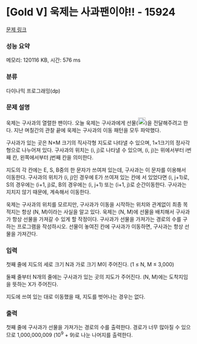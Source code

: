 # [Gold V] 욱제는 사과팬이야!! - 15924 

[문제 링크](https://www.acmicpc.net/problem/15924) 

### 성능 요약

메모리: 120116 KB, 시간: 576 ms

### 분류

다이나믹 프로그래밍(dp)

### 문제 설명

<p>욱제는 구사과의 열렬한 팬이다. 오늘 욱제는 구사과에게 선물(<img alt="" class="no-responsive" src="https://onlinejudgeimages.s3-ap-northeast-1.amazonaws.com/problem/15559/1.png" style="height:20px; width:20px">)을 전달해주려고 한다. 지난 며칠간의 관찰 끝에 욱제는 구사과의 이동 패턴을 모두 파악했다.</p>

<p>구사과가 있는 곳은 N×M 크기의 직사각형 지도로 나타낼 수 있으며, 1×1크기의 정사각형으로 나누어져 있다. 구사과의 위치는 (i, j)로 나타낼 수 있으며, (i, j)는 위에서부터 i번째 칸, 왼쪽에서부터 j번째 칸을 의미한다.</p>

<p>지도의 각 칸에는 E, S, B중의 한 문자가 쓰여져 있는데, 구사과는 이 문자를 이용해서 이동한다. 구사과의 위치가 (i, j)인 경우에 E가 쓰여져 있는 칸에 서 있었다면 (i, j+1)로, S의 경우에는 (i+1, j)로, B의 경우에는 (i, j+1) 또는 (i+1, j)로 순간이동한다. 구사과는 지치지 않기 때문에, 계속해서 이동한다.</p>

<p>욱제는 구사과의 위치를 모르지만, 구사과가 이동을 시작하는 위치와 관계없이 최종 목적지는 항상 (N, M)이라는 사실을 알고 있다. 욱제는 (N, M)에 선물을 배치해서 구사과가 항상 선물을 가져갈 수 있게 할 작정이다. 구사과가 선물을 가져가는 경로의 수를 구하는 프로그램을 작성하시오. 선물이 놓여진 칸에 구사과가 이동하면, 구사과는 항상 선물을 가져간다.</p>

### 입력 

 <p>첫째 줄에 지도의 세로 크기 N과 가로 크기 M이 주어진다. (1 ≤ N, M ≤ 3,000)</p>

<p>둘째 줄부터 N개의 줄에는 구사과가 있는 곳의 지도가 주어진다. (N, M)에는 도착지임을 뜻하는 X가 주어진다.</p>

<p>지도에 쓰여 있는 대로 이동했을 때, 지도를 벗어나는 경우는 없다.</p>

### 출력 

 <p>첫째 줄에 구사과가 선물을 가져가는 경로의 수를 출력한다. 경로가 너무 많아질 수 있으므로 1,000,000,009 (10<sup>9</sup> + 9)로 나눈 나머지를 출력한다.</p>

